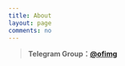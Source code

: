 ```yaml
---
title: About
layout: page
comments: no
---
```


> **Telegram Group：[@ofimg](https://t.me/ofimg)**   
